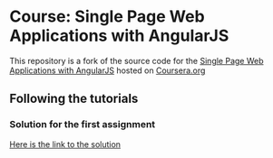 # Course: Single Page Web Applications with AngularJS

This repository is a fork of the source code for the [Single Page Web Applications with AngularJS](https://www.coursera.org/learn/single-page-web-apps-with-angularjs) hosted on [Coursera.org](https://www.coursera.org)

## Following the tutorials

### Solution for the first assignment
[Here is the link to the solution](https://salvadorp.github.io/fullstack-course5/assignments/assignment1/assignment1-solution)
